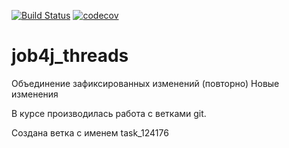 [![Build Status](https://app.travis-ci.com/Azamat-Sult/job4j_threads.svg?branch=master)](https://app.travis-ci.com/Azamat-Sult/job4j_threads)
[![codecov](https://codecov.io/gh/Azamat-Sult/job4j_threads/branch/master/graph/badge.svg?token=9G700OH1JV)](https://codecov.io/gh/Azamat-Sult/job4j_threads)

# job4j_threads

Объединение зафиксированных изменений
(повторно)
Новые изменения

В курсе производилась работа с ветками git.

Создана ветка с именем task_124176